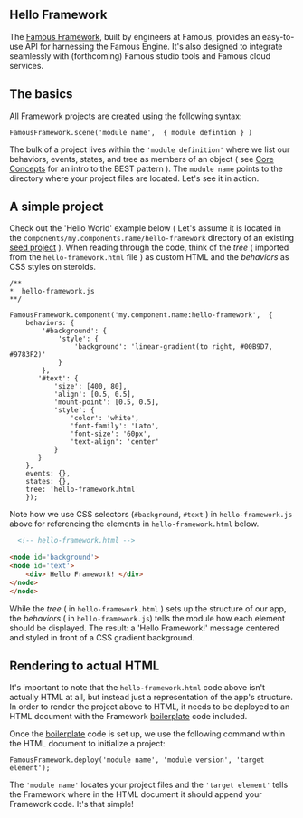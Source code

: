 ## Hello Framework

The [Famous Framework](https://github.com/Famous/framework), built by engineers at Famous, provides an easy-to-use API for harnessing the Famous Engine. It's also designed to integrate seamlessly with (forthcoming) Famous studio tools and Famous cloud services.

## The basics

All Framework projects are created using the following syntax:
 
    FamousFramework.scene('module name',  { module defintion } ) 

The bulk of a project lives within the `'module definition'` where we list our behaviors, events, states, and tree as members of an object ( see [Core Concepts](core-concepts.md) for an intro to the BEST pattern ). The `module name` points to the directory where your project files are located. Let's see it in action. 

## A simple project

Check out the 'Hello World' example below ( Let's assume it is located in the `components/my.components.name/hello-framework` directory of an existing [seed project](#) ). When reading through the code, think of the _tree_ ( imported from the `hello-framework.html` file ) as custom HTML and the _behaviors_ as CSS styles on steroids. 

    /**
    *  hello-framework.js
    **/
    
    FamousFramework.component('my.component.name:hello-framework',  {
        behaviors: {
            '#background': {
                'style': {
                    'background': 'linear-gradient(to right, #00B9D7, #9783F2)'
                }
            },
           '#text': {
               'size': [400, 80],
               'align': [0.5, 0.5],
               'mount-point': [0.5, 0.5],
               'style': {
                   'color': 'white',
                   'font-family': 'Lato',
                   'font-size': '60px',
                   'text-align': 'center'
               }
           }
        },
        events: {},
        states: {},
        tree: 'hello-framework.html'
        });
    
Note how we use CSS selectors (`#background`, `#text` ) in `hello-framework.js` above for referencing the elements in `hello-framework.html` below.

``` html
  <!-- hello-framework.html -->
    
<node id='background'>
<node id='text'> 
    <div> Hello Framework! </div>
</node>
</node>
```

While the _tree_ ( in `hello-framework.html` ) sets up the structure of our app, the _behaviors_ ( in `hello-framework.js`) tells the module how each element should be displayed. The result: a 'Hello Framework!' message centered and styled in front of  a CSS gradient background. 

## Rendering to actual HTML 

It's important to note that the `hello-framework.html` code above isn't actually HTML at all, but instead just a representation of the app's structure. In order to render the project above to HTML, it needs to be deployed to an HTML document with the Framework [boilerplate]() code included. 

Once the [boilerplate]() code is set up, we use the following command within the HTML document to initialize a project:

    FamousFramework.deploy('module name', 'module version', 'target element');

The `'module name'`  locates your project files and the `'target element'` tells the Framework where in the HTML document it should append your Framework code. It's that simple!


        
